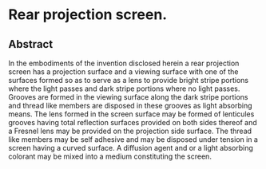 # Rear projection screen.

## Abstract
In the embodiments of the invention disclosed herein a rear projection screen has a projection surface and a viewing surface with one of the surfaces formed so as to serve as a lens to provide bright stripe portions where the light passes and dark stripe portions where no light passes. Grooves are formed in the viewing surface along the dark stripe portions and thread like members are disposed in these grooves as light absorbing means. The lens formed in the screen surface may be formed of lenticules grooves having total reflection surfaces provided on both sides thereof and a Fresnel lens may be provided on the projection side surface. The thread like members may be self adhesive and may be disposed under tension in a screen having a curved surface. A diffusion agent and or a light absorbing colorant may be mixed into a medium constituting the screen.